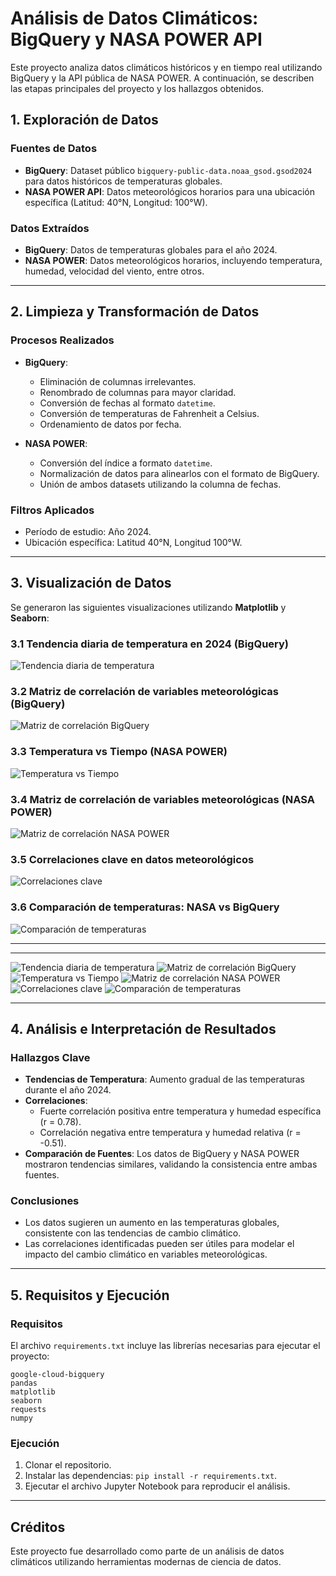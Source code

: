 # Análisis de Datos Climáticos: BigQuery y NASA POWER API

Este proyecto analiza datos climáticos históricos y en tiempo real utilizando BigQuery y la API pública de NASA POWER. A continuación, se describen las etapas principales del proyecto y los hallazgos obtenidos.

## 1. Exploración de Datos

### Fuentes de Datos
- **BigQuery**: Dataset público `bigquery-public-data.noaa_gsod.gsod2024` para datos históricos de temperaturas globales.
- **NASA POWER API**: Datos meteorológicos horarios para una ubicación específica (Latitud: 40°N, Longitud: 100°W).

### Datos Extraídos
- **BigQuery**: Datos de temperaturas globales para el año 2024.
- **NASA POWER**: Datos meteorológicos horarios, incluyendo temperatura, humedad, velocidad del viento, entre otros.

---

## 2. Limpieza y Transformación de Datos

### Procesos Realizados
- **BigQuery**:
  - Eliminación de columnas irrelevantes.
  - Renombrado de columnas para mayor claridad.
  - Conversión de fechas al formato `datetime`.
  - Conversión de temperaturas de Fahrenheit a Celsius.
  - Ordenamiento de datos por fecha.

- **NASA POWER**:
  - Conversión del índice a formato `datetime`.
  - Normalización de datos para alinearlos con el formato de BigQuery.
  - Unión de ambos datasets utilizando la columna de fechas.

### Filtros Aplicados
- Período de estudio: Año 2024.
- Ubicación específica: Latitud 40°N, Longitud 100°W.

---

## 3. Visualización de Datos

Se generaron las siguientes visualizaciones utilizando **Matplotlib** y **Seaborn**:

### 3.1 Tendencia diaria de temperatura en 2024 (BigQuery)
![Tendencia diaria de temperatura](Temperatura_Diaria_2024.png)

### 3.2 Matriz de correlación de variables meteorológicas (BigQuery)
![Matriz de correlación BigQuery](attachment://Matriz_Correlacion_BigQuery.png)

### 3.3 Temperatura vs Tiempo (NASA POWER)
![Temperatura vs Tiempo](attachment://Temperatura_vs_Tiempo.png)

### 3.4 Matriz de correlación de variables meteorológicas (NASA POWER)
![Matriz de correlación NASA POWER](attachment://Matriz_Correlacion_NASA_POWER.png)

### 3.5 Correlaciones clave en datos meteorológicos
![Correlaciones clave](attachment://Correlaciones_Clave.png)

### 3.6 Comparación de temperaturas: NASA vs BigQuery
![Comparación de temperaturas](attachment://Comparacion_Temperaturas.png)

---
____

![Tendencia diaria de temperatura](Temperatura_Diaria_2024.png)
![Matriz de correlación BigQuery](Matriz_Correlacion_BigQuery.png)
![Temperatura vs Tiempo](Temperatura_vs_Tiempo.png)
![Matriz de correlación NASA POWER](Matriz_Correlacion_NASA_POWER.png)
![Correlaciones clave](Correlaciones_Clave.png)
![Comparación de temperaturas](Comparacion_Temperaturas.png)





____
## 4. Análisis e Interpretación de Resultados

### Hallazgos Clave
- **Tendencias de Temperatura**: Aumento gradual de las temperaturas durante el año 2024.
- **Correlaciones**:
  - Fuerte correlación positiva entre temperatura y humedad específica (r = 0.78).
  - Correlación negativa entre temperatura y humedad relativa (r = -0.51).
- **Comparación de Fuentes**: Los datos de BigQuery y NASA POWER mostraron tendencias similares, validando la consistencia entre ambas fuentes.

### Conclusiones
- Los datos sugieren un aumento en las temperaturas globales, consistente con las tendencias de cambio climático.
- Las correlaciones identificadas pueden ser útiles para modelar el impacto del cambio climático en variables meteorológicas.

---

## 5. Requisitos y Ejecución

### Requisitos
El archivo `requirements.txt` incluye las librerías necesarias para ejecutar el proyecto:
```
google-cloud-bigquery
pandas
matplotlib
seaborn
requests
numpy
```

### Ejecución
1. Clonar el repositorio.
2. Instalar las dependencias: `pip install -r requirements.txt`.
3. Ejecutar el archivo Jupyter Notebook para reproducir el análisis.

---

## Créditos
Este proyecto fue desarrollado como parte de un análisis de datos climáticos utilizando herramientas modernas de ciencia de datos.
